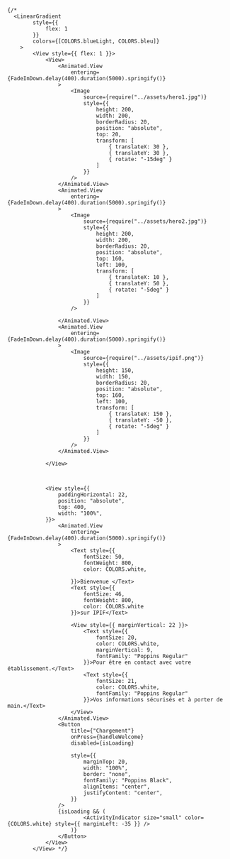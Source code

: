    {/* 
      <LinearGradient
            style={{
                flex: 1
            }}
            colors={[COLORS.blueLight, COLORS.bleu]}
        >
            <View style={{ flex: 1 }}>
                <View>
                    <Animated.View
                        entering={FadeInDown.delay(400).duration(5000).springify()}
                    >
                        <Image
                            source={require("../assets/hero1.jpg")}
                            style={{
                                height: 200,
                                width: 200,
                                borderRadius: 20,
                                position: "absolute",
                                top: 20,
                                transform: [
                                    { translateX: 30 },
                                    { translateY: 30 },
                                    { rotate: "-15deg" }
                                ]
                            }}
                        />
                    </Animated.View>
                    <Animated.View
                        entering={FadeInDown.delay(400).duration(5000).springify()}
                    >
                        <Image
                            source={require("../assets/hero2.jpg")}
                            style={{
                                height: 200,
                                width: 200,
                                borderRadius: 20,
                                position: "absolute",
                                top: 160,
                                left: 100,
                                transform: [
                                    { translateX: 10 },
                                    { translateY: 50 },
                                    { rotate: "-5deg" }
                                ]
                            }}
                        />

                    </Animated.View>
                    <Animated.View
                        entering={FadeInDown.delay(400).duration(5000).springify()}
                    >
                        <Image
                            source={require("../assets/ipif.png")}
                            style={{
                                height: 150,
                                width: 150,
                                borderRadius: 20,
                                position: "absolute",
                                top: 160,
                                left: 100,
                                transform: [
                                    { translateX: 150 },
                                    { translateY: -50 },
                                    { rotate: "-5deg" }
                                ]
                            }}
                        />
                    </Animated.View>

                </View>



                <View style={{
                    paddingHorizontal: 22,
                    position: "absolute",
                    top: 400,
                    width: "100%",
                }}>
                    <Animated.View
                        entering={FadeInDown.delay(400).duration(5000).springify()}
                    >
                        <Text style={{
                            fontSize: 50,
                            fontWeight: 800,
                            color: COLORS.white,

                        }}>Bienvenue </Text>
                        <Text style={{
                            fontSize: 46,
                            fontWeight: 800,
                            color: COLORS.white
                        }}>sur IPIF</Text>

                        <View style={{ marginVertical: 22 }}>
                            <Text style={{
                                fontSize: 20,
                                color: COLORS.white,
                                marginVertical: 9,
                                fontFamily: "Poppins Regular"
                            }}>Pour être en contact avec votre établissement.</Text>
                            <Text style={{
                                fontSize: 21,
                                color: COLORS.white,
                                fontFamily: "Poppins Regular"
                            }}>Vos informations sécurisés et à porter de main.</Text>
                        </View>
                    </Animated.View>
                    <Button
                        title={"Chargement"}
                        onPress={handleWelcome}
                        disabled={isLoading}

                        style={{
                            marginTop: 20,
                            width: "100%",
                            border: "none",
                            fontFamily: "Poppins Black",
                            alignItems: "center",
                            justifyContent: "center",
                        }}
                    />
                    {isLoading && (
                            <ActivityIndicator size="small" color={COLORS.white} style={{ marginLeft: -35 }} />
                        )}
                    </Button>
                </View>
            </View> */}